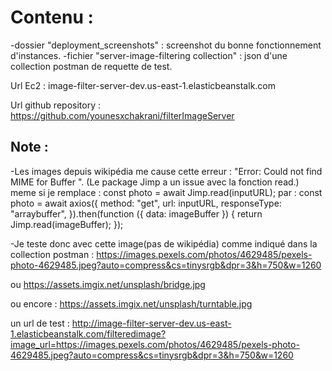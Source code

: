 # Contenu :

-dossier "deployment_screenshots" : screenshot du bonne fonctionnement d'instances.
-fichier "server-image-filtering collection" : json d'une collection postman de requette de test.

Url Ec2 : image-filter-server-dev.us-east-1.elasticbeanstalk.com

Url github repository : https://github.com/younesxchakrani/filterImageServer

## Note : 

-Les images depuis wikipédia me cause cette erreur : "Error: Could not find MIME for Buffer <null>". (Le package Jimp a un issue avec la fonction read.)
meme si je remplace : const photo = await Jimp.read(inputURL);
par : const photo = await axios({
        method: "get",
        url: inputURL,
        responseType: "arraybuffer",
      }).then(function ({ data: imageBuffer }) {
        return Jimp.read(imageBuffer);
      });
      
-Je teste donc avec cette image(pas de wikipédia) comme indiqué dans la collection postman : 
  https://images.pexels.com/photos/4629485/pexels-photo-4629485.jpeg?auto=compress&cs=tinysrgb&dpr=3&h=750&w=1260
        
ou 
https://assets.imgix.net/unsplash/bridge.jpg
        
ou encore : https://assets.imgix.net/unsplash/turntable.jpg

un url de test : http://image-filter-server-dev.us-east-1.elasticbeanstalk.com/filteredimage?image_url=https://images.pexels.com/photos/4629485/pexels-photo-4629485.jpeg?auto=compress&cs=tinysrgb&dpr=3&h=750&w=1260
